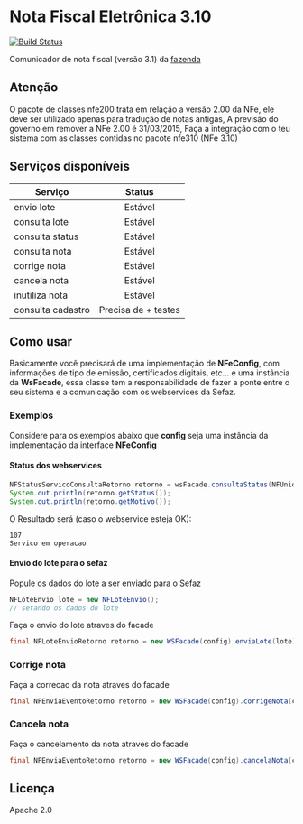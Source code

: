 Nota Fiscal Eletrônica 3.10
===
[![Build Status](https://api.travis-ci.org/fincatto/nfe.png)](http://travis-ci.org/#!/fincatto/nfe)

Comunicador de nota fiscal (versão 3.1) da [fazenda](http://www.nfe.fazenda.gov.br/portal/principal.aspx)

## Atenção
O pacote de classes nfe200 trata em relação a versão 2.00 da NFe, ele deve ser utilizado apenas para tradução de notas antigas,
A previsão do governo em remover a NFe 2.00 é 31/03/2015, Faça a integração com o teu sistema com as classes contidas no pacote nfe310
(NFe 3.10)

## Serviços disponíveis
| Serviço           | Status              |
| ----------------- | :-----------------: |
| envio lote        | Estável             |
| consulta lote     | Estável             |
| consulta status   | Estável             |
| consulta nota     | Estável             |
| corrige nota      | Estável             |
| cancela nota      | Estável             |
| inutiliza nota    | Estável             |
| consulta cadastro | Precisa de + testes |

## Como usar

Basicamente você precisará de uma implementação de **NFeConfig**, com informações de tipo de emissão, certificados digitais, etc...
e uma instância da **WsFacade**, essa classe tem a responsabilidade de fazer a ponte entre o seu sistema e a comunicação com os webservices da Sefaz.

### Exemplos

Considere para os exemplos abaixo que **config** seja uma instância da implementação da interface **NFeConfig**

#### Status dos webservices
```java
NFStatusServicoConsultaRetorno retorno = wsFacade.consultaStatus(NFUnidadeFederativa.SC);
System.out.println(retorno.getStatus());
System.out.println(retorno.getMotivo());
```

O Resultado será (caso o webservice esteja OK):
```
107
Servico em operacao
```

#### Envio do lote para o sefaz

Popule os dados do lote a ser enviado para o Sefaz

```java
NFLoteEnvio lote = new NFLoteEnvio();
// setando os dados do lote
```

Faça o envio do lote atraves do facade
```java
final NFLoteEnvioRetorno retorno = new WSFacade(config).enviaLote(lote);
```

### Corrige nota

Faça a correcao da nota atraves do facade
```java
final NFEnviaEventoRetorno retorno = new WSFacade(config).corrigeNota(chaveDeAcessoDaNota, textoCorrecao);
```

### Cancela nota

Faça o cancelamento da nota atraves do facade
```java
final NFEnviaEventoRetorno retorno = new WSFacade(config).cancelaNota(chaveDeAcessoDaNota, protocoloDaNota, motivoCancelaamento);
```

## Licença
Apache 2.0